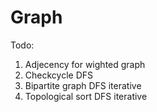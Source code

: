 # Graph

Todo:
1. Adjecency for wighted graph
2. Checkcycle DFS
3. Bipartite graph DFS iterative
4. Topological sort DFS iterative
